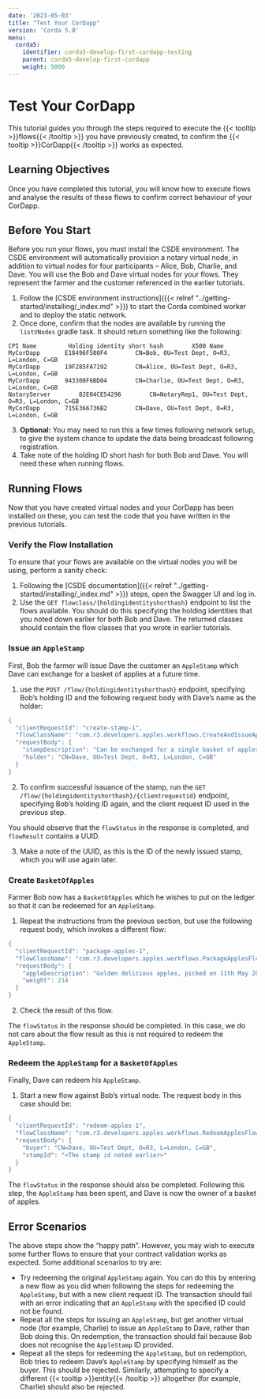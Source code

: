 ```yaml
---
date: '2023-05-03'
title: "Test Your CorDapp"
version: 'Corda 5.0'
menu:
  corda5:
    identifier: corda5-develop-first-cordapp-testing
    parent: corda5-develop-first-cordapp
    weight: 5000
---
```


# Test Your CorDapp

This tutorial guides you through the steps required to execute the {{< tooltip >}}flows{{< /tooltip >}} you have previously created,
to confirm the {{< tooltip >}}CorDapp{{< /tooltip >}} works as expected.

## Learning Objectives

Once you have completed this tutorial, you will know how to execute flows and analyse the results of these
flows to confirm correct behaviour of your CorDapp.

## Before You Start

Before you run your flows, you must install the CSDE environment.
The CSDE environment will automatically provision a notary virtual node, in addition to virtual nodes for four participants
– Alice, Bob, Charlie, and Dave. You will use the Bob and Dave virtual nodes for your flows. They represent the farmer
and the customer referenced in the earlier tutorials.

1. Follow the [CSDE environment instructions]({{< relref "../getting-started/installing/_index.md" >}}) to start the Corda combined worker and to deploy the static network.
2. Once done, confirm that the nodes are available by running the `listVNodes` gradle task. It should return something like the following:
```shell
CPI Name		 Holding identity short hash 		X500 Name
MyCorDapp		E18496F580F4 		CN=Bob, OU=Test Dept, O=R3, L=London, C=GB
MyCorDapp		19F285FA7192 		CN=Alice, OU=Test Dept, O=R3, L=London, C=GB
MyCorDapp		943300F6BD04 		CN=Charlie, OU=Test Dept, O=R3, L=London, C=GB
NotaryServer		82E04CE54296 		CN=NotaryRep1, OU=Test Dept, O=R3, L=London, C=GB
MyCorDapp		715E366736B2 		CN=Dave, OU=Test Dept, O=R3, L=London, C=GB
```
3. **Optional:** You may need to run this a few times following network setup, to give the system chance to update
the data being broadcast following registration.
4. Take note of the holding ID short hash for both Bob and Dave. You will need these when running flows.

## Running Flows

Now that you have created virtual nodes and your CorDapp has been installed on these, you can test the code that
you have written in the previous tutorials.

### Verify the Flow Installation

To ensure that your flows are available on the virtual nodes you will be using, perform a sanity check:

1. Following the [CSDE documentation]({{< relref "../getting-started/installing/_index.md" >}}) steps, open the Swagger UI and log in.
2. Use the `GET flowclass/{holdingidentityshorthash}` endpoint to list the flows available.
You should do this specifying the holding identities that you noted down earlier for both Bob and Dave.
The returned classes should contain the flow classes that you wrote in earlier tutorials.

### Issue an `AppleStamp`

First, Bob the farmer will issue Dave the customer an `AppleStamp` which Dave can exchange for a basket of applies
at a future time.

1. use the `POST /flow/{holdingidentityshorthash}` endpoint, specifying Bob’s holding ID
and the following request body with Dave’s name as the holder:

```kotlin
{
  "clientRequestId": "create-stamp-1",
  "flowClassName": "com.r3.developers.apples.workflows.CreateAndIssueAppleStampFlow",
  "requestBody": {
    "stampDescription": "Can be exchanged for a single basket of apples",
    "holder": "CN=Dave, OU=Test Dept, O=R3, L=London, C=GB"
  }
}
```

2. To confirm successful issuance of the stamp, run the `GET /flow/{holdingidentityshorthash}/{clientrequestid}` endpoint,
specifying Bob’s holding ID again, and the client request ID used in the previous step.

You should observe that the `flowStatus` in the response is completed, and `flowResult` contains a UUID.

3. Make a note of the UUID, as this is the ID of the newly issued stamp, which you will use again later.

### Create `BasketOfApples`

Farmer Bob now has a `BasketOfApples` which he wishes to put on the ledger so that it can be redeemed for an `AppleStamp`.

1. Repeat the instructions from the previous section, but use the following request body, which invokes a different flow:

```kotlin
{
  "clientRequestId": "package-apples-1",
  "flowClassName": "com.r3.developers.apples.workflows.PackageApplesFlow",
  "requestBody": {
    "appleDescription": "Golden delicious apples, picked on 11th May 2023",
    "weight": 214
  }
}
```

2. Check the result of this flow.

The `flowStatus` in the response should be completed. In this case, we do not care about the
flow result as this is not required to redeem the `AppleStamp`.

### Redeem the `AppleStamp` for a `BasketOfApples`

Finally, Dave can redeem his `AppleStamp`.

1. Start a new flow against Bob’s virtual node. The request body in this case should be:

```kotlin
{
  "clientRequestId": "redeem-apples-1",
  "flowClassName": "com.r3.developers.apples.workflows.RedeemApplesFlow",
  "requestBody": {
    "buyer": "CN=Dave, OU=Test Dept, O=R3, L=London, C=GB",
    "stampId": "<The stamp id noted earlier>"
  }
}
```

The `flowStatus` in the response should also be completed. Following this step, the `AppleStamp` has been spent, and Dave is now the owner of a basket of apples.

## Error Scenarios

The above steps show the “happy path”. However, you may wish to execute some further flows to ensure that your contract validation works as expected. Some additional scenarios to try are:

* Try redeeming the original `AppleStamp` again. You can do this by entering a new flow as you did when following the steps
for redeeming the `AppleStamp`, but with a new client request ID. The transaction should fail with an error indicating
that an `AppleStamp` with the specified ID could not be found.
* Repeat all the steps for issuing an `AppleStamp`, but get another virtual node (for example, Charlie) to
issue an `AppleStamp` to Dave, rather than Bob doing this. On redemption, the transaction should fail because Bob
does not recognise the `AppleStamp` ID provided.
* Repeat all the steps for redeeming the `AppleStamp`, but on redemption, Bob tries to redeem Dave’s
`AppleStamp` by specifying himself as the buyer. This should be rejected. Similarly, attempting to specify a different
{{< tooltip >}}entity{{< /tooltip >}} altogether (for example, Charlie) should also be rejected.
